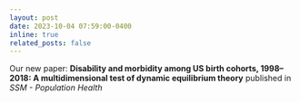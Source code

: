 ```yaml
---
layout: post
date: 2023-10-04 07:59:00-0400
inline: true
related_posts: false
---
```


Our new paper: <a href="https://doi.org/10.1016/j.ssmph.2023.101528" style="color: inherit; text-decoration: none;">**Disability and morbidity among US birth cohorts, 1998–2018: A multidimensional test of dynamic equilibrium theory**</a> published in *SSM - Population Health*

